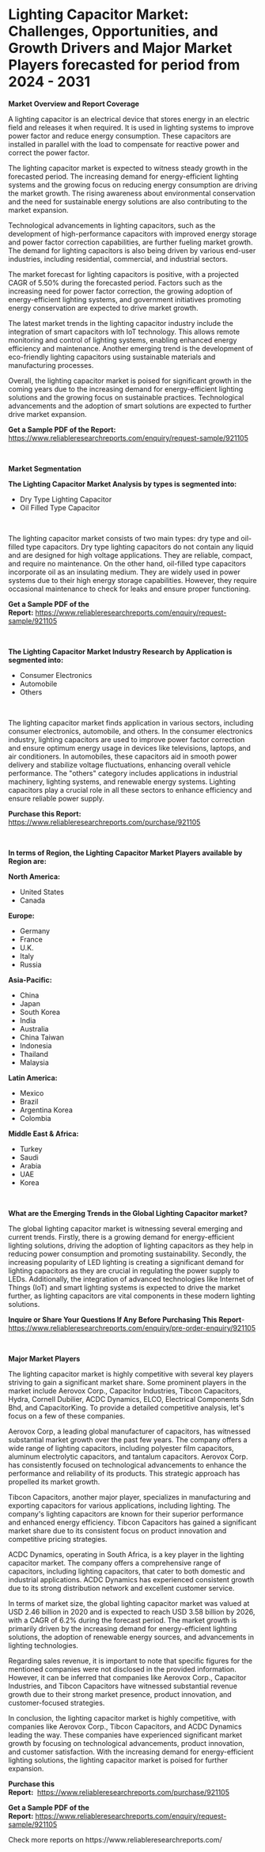<p><h1>Lighting Capacitor Market: Challenges, Opportunities, and Growth Drivers and Major Market Players forecasted for period from 2024 - 2031</h1></p><p><strong>Market Overview and Report Coverage</strong></p>
<p><p>A lighting capacitor is an electrical device that stores energy in an electric field and releases it when required. It is used in lighting systems to improve power factor and reduce energy consumption. These capacitors are installed in parallel with the load to compensate for reactive power and correct the power factor.</p><p>The lighting capacitor market is expected to witness steady growth in the forecasted period. The increasing demand for energy-efficient lighting systems and the growing focus on reducing energy consumption are driving the market growth. The rising awareness about environmental conservation and the need for sustainable energy solutions are also contributing to the market expansion.</p><p>Technological advancements in lighting capacitors, such as the development of high-performance capacitors with improved energy storage and power factor correction capabilities, are further fueling market growth. The demand for lighting capacitors is also being driven by various end-user industries, including residential, commercial, and industrial sectors.</p><p>The market forecast for lighting capacitors is positive, with a projected CAGR of 5.50% during the forecasted period. Factors such as the increasing need for power factor correction, the growing adoption of energy-efficient lighting systems, and government initiatives promoting energy conservation are expected to drive market growth.</p><p>The latest market trends in the lighting capacitor industry include the integration of smart capacitors with IoT technology. This allows remote monitoring and control of lighting systems, enabling enhanced energy efficiency and maintenance. Another emerging trend is the development of eco-friendly lighting capacitors using sustainable materials and manufacturing processes.</p><p>Overall, the lighting capacitor market is poised for significant growth in the coming years due to the increasing demand for energy-efficient lighting solutions and the growing focus on sustainable practices. Technological advancements and the adoption of smart solutions are expected to further drive market expansion.</p></p>
<p><strong>Get a Sample PDF of the Report:</strong> <a href="https://www.reliableresearchreports.com/enquiry/request-sample/921105">https://www.reliableresearchreports.com/enquiry/request-sample/921105</a></p>
<p>&nbsp;</p>
<p><strong>Market Segmentation</strong></p>
<p><strong>The Lighting Capacitor Market Analysis by types is segmented into:</strong></p>
<p><ul><li>Dry Type Lighting Capacitor</li><li>Oil Filled Type Capacitor</li></ul></p>
<p>&nbsp;</p>
<p><p>The lighting capacitor market consists of two main types: dry type and oil-filled type capacitors. Dry type lighting capacitors do not contain any liquid and are designed for high voltage applications. They are reliable, compact, and require no maintenance. On the other hand, oil-filled type capacitors incorporate oil as an insulating medium. They are widely used in power systems due to their high energy storage capabilities. However, they require occasional maintenance to check for leaks and ensure proper functioning.</p></p>
<p><strong>Get a Sample PDF of the Report:</strong>&nbsp;<a href="https://www.reliableresearchreports.com/enquiry/request-sample/921105">https://www.reliableresearchreports.com/enquiry/request-sample/921105</a></p>
<p>&nbsp;</p>
<p><strong>The Lighting Capacitor Market Industry Research by Application is segmented into:</strong></p>
<p><ul><li>Consumer Electronics</li><li>Automobile</li><li>Others</li></ul></p>
<p>&nbsp;</p>
<p><p>The lighting capacitor market finds application in various sectors, including consumer electronics, automobile, and others. In the consumer electronics industry, lighting capacitors are used to improve power factor correction and ensure optimum energy usage in devices like televisions, laptops, and air conditioners. In automobiles, these capacitors aid in smooth power delivery and stabilize voltage fluctuations, enhancing overall vehicle performance. The "others" category includes applications in industrial machinery, lighting systems, and renewable energy systems. Lighting capacitors play a crucial role in all these sectors to enhance efficiency and ensure reliable power supply.</p></p>
<p><strong>Purchase this Report:</strong>&nbsp; <a href="https://www.reliableresearchreports.com/purchase/921105">https://www.reliableresearchreports.com/purchase/921105</a></p>
<p>&nbsp;</p>
<p><strong>In terms of Region, the Lighting Capacitor Market Players available by Region are:</strong></p>
<p>
    <p> <strong> North America: </strong>
        <ul>
            <li>United States</li>
            <li>Canada</li>
        </ul>
        </p> 
    <p> <strong> Europe: </strong>
        <ul>
            <li>Germany</li>
            <li>France</li>
            <li>U.K.</li>
            <li>Italy</li>
            <li>Russia</li>
        </ul>
        </p> 
    <p> <strong> Asia-Pacific: </strong>
        <ul>
            <li>China</li>
            <li>Japan</li>
            <li>South Korea</li>
            <li>India</li>
            <li>Australia</li>
            <li>China Taiwan</li>
            <li>Indonesia</li>
            <li>Thailand</li>
            <li>Malaysia</li>
        </ul>
        </p> 
    <p> <strong> Latin America: </strong>
        <ul>
            <li>Mexico</li>
            <li>Brazil</li>
            <li>Argentina Korea</li>
            <li>Colombia</li>
        </ul>
        </p> 
    <p> <strong> Middle East & Africa: </strong>
        <ul>
            <li>Turkey</li>
            <li>Saudi</li>
            <li>Arabia</li>
            <li>UAE</li>
            <li>Korea</li>
        </ul>
    </p>
    </p>
<p>&nbsp;</p>
<p><strong>What are the Emerging Trends in the Global Lighting Capacitor market?</strong></p>
<p><p>The global lighting capacitor market is witnessing several emerging and current trends. Firstly, there is a growing demand for energy-efficient lighting solutions, driving the adoption of lighting capacitors as they help in reducing power consumption and promoting sustainability. Secondly, the increasing popularity of LED lighting is creating a significant demand for lighting capacitors as they are crucial in regulating the power supply to LEDs. Additionally, the integration of advanced technologies like Internet of Things (IoT) and smart lighting systems is expected to drive the market further, as lighting capacitors are vital components in these modern lighting solutions.</p></p>
<p><strong>Inquire or Share Your Questions If Any Before Purchasing This Report</strong>- <a href="https://www.reliableresearchreports.com/enquiry/pre-order-enquiry/921105">https://www.reliableresearchreports.com/enquiry/pre-order-enquiry/921105</a></p>
<p>&nbsp;</p>
<p><strong>Major Market Players</strong></p>
<p><p>The lighting capacitor market is highly competitive with several key players striving to gain a significant market share. Some prominent players in the market include Aerovox Corp., Capacitor Industries, Tibcon Capacitors, Hydra, Cornell Dubilier, ACDC Dynamics, ELCO, Electrical Components Sdn Bhd, and CapacitorKing. To provide a detailed competitive analysis, let's focus on a few of these companies.</p><p>Aerovox Corp, a leading global manufacturer of capacitors, has witnessed substantial market growth over the past few years. The company offers a wide range of lighting capacitors, including polyester film capacitors, aluminum electrolytic capacitors, and tantalum capacitors. Aerovox Corp. has consistently focused on technological advancements to enhance the performance and reliability of its products. This strategic approach has propelled its market growth. </p><p>Tibcon Capacitors, another major player, specializes in manufacturing and exporting capacitors for various applications, including lighting. The company's lighting capacitors are known for their superior performance and enhanced energy efficiency. Tibcon Capacitors has gained a significant market share due to its consistent focus on product innovation and competitive pricing strategies.</p><p>ACDC Dynamics, operating in South Africa, is a key player in the lighting capacitor market. The company offers a comprehensive range of capacitors, including lighting capacitors, that cater to both domestic and industrial applications. ACDC Dynamics has experienced consistent growth due to its strong distribution network and excellent customer service.</p><p>In terms of market size, the global lighting capacitor market was valued at USD 2.46 billion in 2020 and is expected to reach USD 3.58 billion by 2026, with a CAGR of 6.2% during the forecast period. The market growth is primarily driven by the increasing demand for energy-efficient lighting solutions, the adoption of renewable energy sources, and advancements in lighting technologies.</p><p>Regarding sales revenue, it is important to note that specific figures for the mentioned companies were not disclosed in the provided information. However, it can be inferred that companies like Aerovox Corp., Capacitor Industries, and Tibcon Capacitors have witnessed substantial revenue growth due to their strong market presence, product innovation, and customer-focused strategies.</p><p>In conclusion, the lighting capacitor market is highly competitive, with companies like Aerovox Corp., Tibcon Capacitors, and ACDC Dynamics leading the way. These companies have experienced significant market growth by focusing on technological advancements, product innovation, and customer satisfaction. With the increasing demand for energy-efficient lighting solutions, the lighting capacitor market is poised for further expansion.</p></p>
<p><strong>Purchase this Report:</strong>&nbsp;&nbsp;<a href="https://www.reliableresearchreports.com/purchase/921105">https://www.reliableresearchreports.com/purchase/921105</a></p>
<p></p>
<p><strong>Get a Sample PDF of the Report:</strong>&nbsp;<a href="https://www.reliableresearchreports.com/enquiry/request-sample/921105">https://www.reliableresearchreports.com/enquiry/request-sample/921105</a></p>
<p>Check more reports on https://www.reliableresearchreports.com/</p>